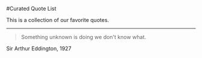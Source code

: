 #Curated Quote List

This is a collection of our favorite quotes. 

--------------

> Something unknown is doing we don't know what.

Sir Arthur Eddington, 1927  
